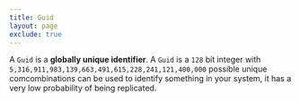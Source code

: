 ```yaml
---
title: Guid
layout: page
exclude: true
---
```


A `Guid` is a **globally unique identifier**. A `Guid` is a `128` bit integer with `5,316,911,983,139,663,491,615,228,241,121,400,000` possible unique comcombinations can be used to identify something in your system, it has a very low probability of being replicated.
<!--stackedit_data:
eyJoaXN0b3J5IjpbLTE4OTIwODM2NzQsMTk4MjI2MjIyM119
-->